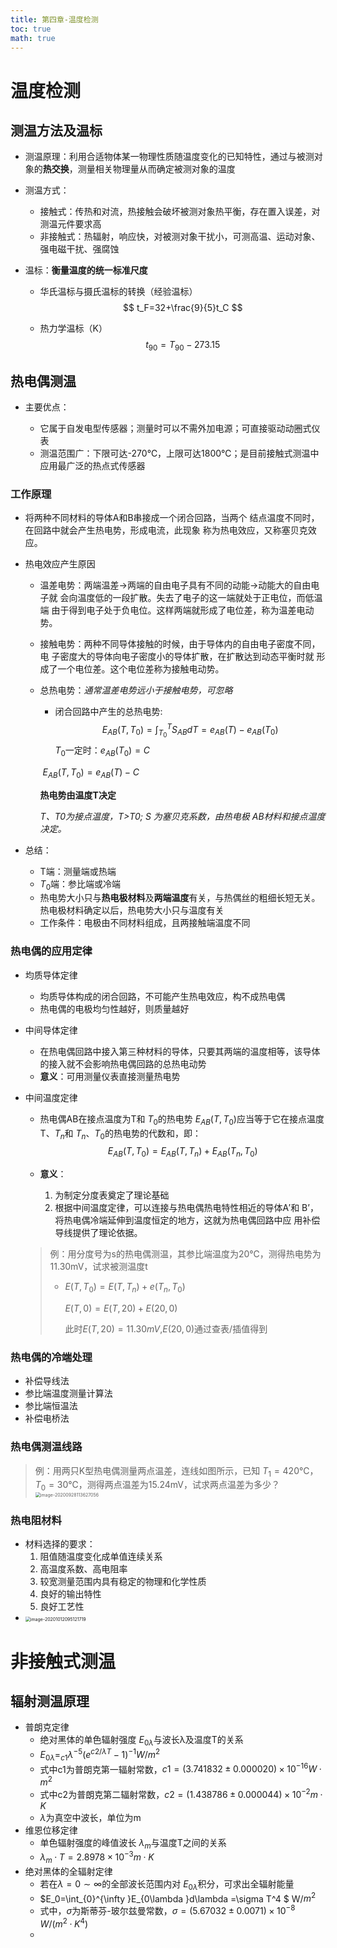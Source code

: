 ```yaml
---
title: 第四章-温度检测
toc: true
math: true
---
```

# 温度检测

## 测温方法及温标

- 测温原理：利用合适物体某一物理性质随温度变化的已知特性，通过与被测对象的**热交换**，测量相关物理量从而确定被测对象的温度

- 测温方式：

  - 接触式：传热和对流，热接触会破坏被测对象热平衡，存在置入误差，对测温元件要求高
  - 非接触式：热辐射，响应快，对被测对象干扰小，可测高温、运动对象、强电磁干扰、强腐蚀

- 温标：**衡量温度的统一标准尺度**

  - 华氏温标与摄氏温标的转换（经验温标）
    $$
    t_F=32+\frac{9}{5}t_C
    $$

  - 热力学温标（K）
    $$
    t_{90}=T_{90}-273.15
    $$


## 热电偶测温

- 主要优点：

  - 它属于自发电型传感器；测量时可以不需外加电源；可直接驱动动圈式仪表
  - 测温范围广：下限可达-270℃，上限可达1800℃；是目前接触式测温中应用最广泛的热点式传感器
### 工作原理

  - 将两种不同材料的导体A和B串接成一个闭合回路，当两个 结点温度不同时，在回路中就会产生热电势，形成电流，此现象 称为热电效应，又称塞贝克效应。

- 热电效应产生原因

  - 温差电势：两端温差→两端的自由电子具有不同的动能→动能大的自由电子就 会向温度低的一段扩散。失去了电子的这一端就处于正电位，而低温端 由于得到电子处于负电位。这样两端就形成了电位差，称为温差电动势。

  - 接触电势：两种不同导体接触的时候，由于导体内的自由电子密度不同，电 子密度大的导体向电子密度小的导体扩散，在扩散达到动态平衡时就 形成了一个电位差。这个电位差称为接触电动势。

  - 总热电势：*通常温差电势远小于接触电势，可忽略*

    -  闭合回路中产生的总热电势:
      $$
      E_{A B}\left(T, T_{0}\right)=\int_{T_{0}}^{T} S_{A B} d T=e_{A B}(T)-e_{A B}\left(T_{0}\right)
      $$
      $T_0$一定时：$e_{A B}\left(T_{0}\right)=C$

      ​					$E_{A B}\left(T, T_{0}\right)=e_{A B}(T)-C$

      **热电势由温度T决定**

      *T、T0为接点温度，T>T0; S 为塞贝克系数，由热电极 AB材料和接点温度决定。*

- 总结：

  - T端：测量端或热端
  - $T_0$端：参比端或冷端
  - 热电势大小只与**热电极材料**及**两端温度**有关，与热偶丝的粗细长短无关。热电极材料确定以后，热电势大小只与温度有关
  - 工作条件：电极由不同材料组成，且两接触端温度不同

### 热电偶的应用定律

- 均质导体定律

  - 均质导体构成的闭合回路，不可能产生热电效应，构不成热电偶
  - 热电偶的电极均匀性越好，则质量越好

- 中间导体定律

  - 在热电偶回路中接入第三种材料的导体，只要其两端的温度相等，该导体的接入就不会影响热电偶回路的总热电动势
  - **意义**：可用测量仪表直接测量热电势

- 中间温度定律

  - 热电偶AB在接点温度为T和 $T_0$的热电势 $E_{AB}(T,T_0)$应当等于它在接点温度T、$T_n$和 $T_n$、$T_0$的热电势的代数和，即：
    $$
    E_{A B}\left(T, T_{0}\right)=E_{A B}\left(T, T_{n}\right)+E_{A B}\left(T_{n}, T_{0}\right)
    $$

  - **意义**：

    1. 为制定分度表奠定了理论基础
    2. 根据中间温度定律，可以连接与热电偶热电特性相近的导体A′和 B’，将热电偶冷端延伸到温度恒定的地方，这就为热电偶回路中应 用补偿导线提供了理论依据。

  > 例：用分度号为s的热电偶测温，其参比端温度为20℃，测得热电势为11.30mV，试求被测温度t
  >
  > - $E(T,T_0)=E(T,T_n)+e(T_n,T_0)$
  >
  >   $E(T,0)=E(T,20)+E(20,0)$
  >
  >   此时$E(T,20)=11.30mV$,$E(20,0)$通过查表/插值得到

### 热电偶的冷端处理

- 补偿导线法
- 参比端温度测量计算法
- 参比端恒温法
- 补偿电桥法

### 热电偶测温线路

> 例：用两只K型热电偶测量两点温差，连线如图所示，已知 $T_1=420℃，T_0=30℃$，测得两点温差为15.24mV，试求两点温差为多少？<img src="https://tc.megumi.monster/images/2020/09/28/image-20200928113627056.png" alt="image-20200928113627056" style="zoom:50%;" />
>

### 热电阻材料

- 材料选择的要求：
  1. 阻值随温度变化成单值连续关系
  2. 高温度系数、高电阻率
  3. 较宽测量范围内具有稳定的物理和化学性质
  4. 良好的输出特性
  5. 良好工艺性
- <img src="https://tc.megumi.monster/images/2020/10/11/20201012101204.png" alt="image-20201012095121719" style="zoom:50%;" />

# 非接触式测温

## 辐射测温原理

- 普朗克定律
  - 绝对黑体的单色辐射强度 $E_{0\lambda}$与波长λ及温度T的关系
  - $E_{0\lambda}=_{c1}\lambda^{-5}(e^{c2/\lambda T}-1)^{-1} W/m^2$
  - 式中c1为普朗克第一辐射常数，$c1=(3.741832±0.000020)×10^{-16} W·m^2$
  - 式中c2为普朗克第二辐射常数，$c2=(1.438786±0.000044)×10^{-2} m·K$
  - $\lambda$为真空中波长，单位为m
- 维恩位移定律
  - 单色辐射强度的峰值波长 $\lambda_m$与温度T之间的关系
  - $\lambda _m·T=2.8978×10^{-3}m·K$
- 绝对黑体的全辐射定律
  - 若在$\lambda=0\sim\infty$的全部波长范围内对 $E_{0\lambda}$积分，可求出全辐射能量
  - $E_0=\int_{0}^{\infty }E_{0\lambda }d\lambda =\sigma  T^4 $  W/$m^2$
  - 式中，$\sigma$为斯蒂芬-玻尔兹曼常数，$\sigma=(5.67032±0.0071)×10^{-8}$  $W/(m^2·K^4)$
  - 

